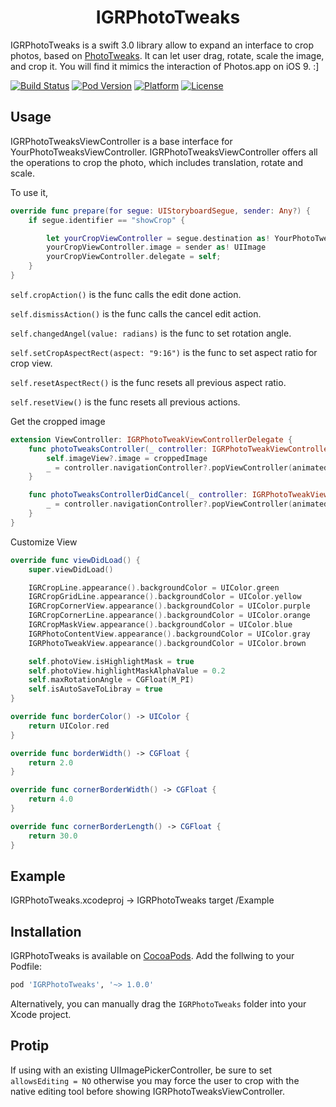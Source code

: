 <h1 align="center">IGRPhotoTweaks</h1>

IGRPhotoTweaks is a swift 3.0 library allow to expand an interface to crop photos, based on [PhotoTweaks](https://github.com/itouch2/PhotoTweaks). It can let user drag, rotate, scale the image, and crop it. You will find it mimics the interaction of Photos.app on iOS 9. :]

[![Build Status](https://travis-ci.org/IGRSoft/IGRPhotoTweaks.svg)](https://travis-ci.org/IGRSoft/IGRPhotoTweaks)
[![Pod Version](http://img.shields.io/cocoapods/v/IGRPhotoTweaks.svg?style=flat)](http://cocoapods.org/?q=IGRPhotoTweaks)
[![Platform](http://img.shields.io/cocoapods/p/IGRPhotoTweaks.svg?style=flat)](http://cocoapods.org/?q=IGRPhotoTweaks)
[![License](http://img.shields.io/cocoapods/l/IGRPhotoTweaks.svg?style=flat)](https://github.com/IGRSoft/IGRPhotoTweaks/blob/master/LICENSE)

## Usage

IGRPhotoTweaksViewController is a base interface for YourPhotoTweaksViewController.
IGRPhotoTweaksViewController offers all the operations to crop the photo, which includes translation, rotate and scale.

To use it,

```swift
override func prepare(for segue: UIStoryboardSegue, sender: Any?) {
    if segue.identifier == "showCrop" {

        let yourCropViewController = segue.destination as! YourPhotoTweaksViewController
        yourCropViewController.image = sender as! UIImage
        yourCropViewController.delegate = self;
    }
}
```

```self.cropAction()``` is the func calls the edit done action.

```self.dismissAction()``` is the func calls the cancel edit action.

```self.changedAngel(value: radians)``` is the func to set rotation angle.

```self.setCropAspectRect(aspect: "9:16")``` is the func to set aspect ratio for crop view.

```self.resetAspectRect()``` is the func resets all previous aspect ratio.

```self.resetView()``` is the func resets all previous actions.

Get the cropped image
```swift
extension ViewController: IGRPhotoTweakViewControllerDelegate {
    func photoTweaksController(_ controller: IGRPhotoTweakViewController, didFinishWithCroppedImage croppedImage: UIImage) {
        self.imageView?.image = croppedImage
        _ = controller.navigationController?.popViewController(animated: true)
    }

    func photoTweaksControllerDidCancel(_ controller: IGRPhotoTweakViewController) {
        _ = controller.navigationController?.popViewController(animated: true)
    }
}
```

Customize View
```swift
override func viewDidLoad() {
    super.viewDidLoad()

    IGRCropLine.appearance().backgroundColor = UIColor.green
    IGRCropGridLine.appearance().backgroundColor = UIColor.yellow
    IGRCropCornerView.appearance().backgroundColor = UIColor.purple
    IGRCropCornerLine.appearance().backgroundColor = UIColor.orange
    IGRCropMaskView.appearance().backgroundColor = UIColor.blue
    IGRPhotoContentView.appearance().backgroundColor = UIColor.gray
    IGRPhotoTweakView.appearance().backgroundColor = UIColor.brown

    self.photoView.isHighlightMask = true
    self.photoView.highlightMaskAlphaValue = 0.2
    self.maxRotationAngle = CGFloat(M_PI)
    self.isAutoSaveToLibray = true
}

override func borderColor() -> UIColor {
    return UIColor.red
}

override func borderWidth() -> CGFloat {
    return 2.0
}

override func cornerBorderWidth() -> CGFloat {
    return 4.0
}

override func cornerBorderLength() -> CGFloat {
    return 30.0
}

```

## Example
IGRPhotoTweaks.xcodeproj -> IGRPhotoTweaks target
/Example

## Installation
IGRPhotoTweaks is available on [CocoaPods](http://cocoapods.org). Add the follwing to your Podfile:
```ruby
pod 'IGRPhotoTweaks', '~> 1.0.0'
```
Alternatively, you can manually drag the ```IGRPhotoTweaks``` folder into your Xcode project.

## Protip
If using with an existing UIImagePickerController, be sure to set ```allowsEditing = NO``` otherwise you may force the user to crop with the native editing tool before showing IGRPhotoTweaksViewController.
